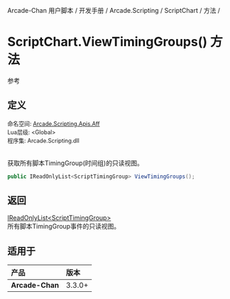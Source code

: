 Arcade-Chan 用户脚本 / 开发手册 / Arcade.Scripting / ScriptChart / 方法 /
# ScriptChart.ViewTimingGroups() 方法
参考

## 定义
<div style="font-size: 90%;">
命名空间: <a href="README.md">Arcade.Scripting.Apis.Aff</a><br />
Lua层级: &lt;Global&gt;<br />
程序集: Arcade.Scripting.dll
</div><br />

获取所有脚本TimingGroup(时间组)的只读视图。

```csharp
public IReadOnlyList<ScriptTimingGroup> ViewTimingGroups();
```

## 返回
[IReadOnlyList&lt;ScriptTimingGroup&gt;](https://docs.microsoft.com/zh-cn/dotnet/api/system.collections.generic.ireadonlylist-1)  
  所有脚本TimingGroup事件的只读视图。

## 适用于
| 产品 | 版本 |
|:----|:----|
| **Arcade-Chan** | 3.3.0+ |